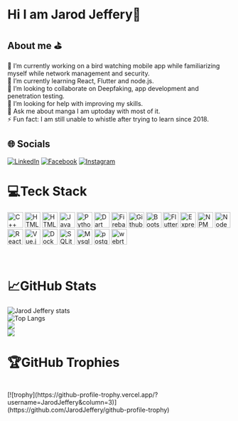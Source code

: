 # Hi I am Jarod Jeffery👋
## About me :golf:

🔭 I’m currently working on a bird watching mobile app while familiarizing myself while network management and security. </br>
🌱 I’m currently learning React, Flutter and node.js. </br>
👯 I’m looking to collaborate on Deepfaking, app development and penetration testing. </br>
🤔 I’m looking for help with improving my skills. </br>
💬 Ask me about manga I am uptoday with most of it. </br>
⚡ Fun fact: I am still unable to whistle after trying to learn since 2018.

## :globe_with_meridians: Socials
<a href="https://www.linkedin.com/in/jarod-jeffery-717536219/" target="_blank"><img src="https://img.shields.io/badge/Linkedin-blue?logo=Linkedin" alt="LinkedIn"></a>
<a href="https://www.facebook.com/profile.php?id=100009667239377" target="_blank"><img src="https://img.shields.io/badge/Facebook-blue?logo=Facebook" alt="Facebook"></a>
<a href="https://www.linkedin.com/in/jarod-jeffery-717536219/" target="_blank"><img src="https://img.shields.io/badge/Instagram-red?logo=instagram&logoColor=white" alt="Instagram"></a>

# :computer:Teck Stack
<img src="https://img.shields.io/badge/C++-red.svg?style=flat&logo=c%2B%2B" alt="C++" width="auto" height="35" ></a>
<img src="https://img.shields.io/badge/HTML5-blue.svg?style=flat&logo=HTML5&logoColor=white" alt="HTML5" width="auto" height="35" ></a>
<img src="https://img.shields.io/badge/JavaScript-black.svg?style=flat&logo=JavaScript&logoColor=yellow" alt="HTML5" width="auto" height="35" ></a>
<img src="https://img.shields.io/badge/Java-orange.svg?style=flat&logo=Java&logoColor=whire" alt="Java" width="auto" height="35" ></a>
<img src="https://img.shields.io/badge/Python-green.svg?style=flat&logo=Python&logoColor=white" alt="Python" width="auto" height="35" ></a>
<img src="https://img.shields.io/badge/Dart-white.svg?style=flat&logo=Dart&logoColor=black" alt="Dart" width="auto" height="35" ></a>
<img src="https://img.shields.io/badge/Firebase-yellow.svg?style=flat&logo=Firebase&logoColor=red" alt="Firebase" width="auto" height="35" ></a>
<img src="https://img.shields.io/badge/Github Pages-black.svg?style=flat&logo=Github&logoColor=white" alt="GithubPages" width="auto" height="35" ></a>
<img src="https://img.shields.io/badge/Bootstrap-blue.svg?style=flat&logo=Bootstrap&logoColor=white" alt="Bootstrap" width="auto" height="35" ></a>
<img src="https://img.shields.io/badge/Flutter-purple.svg?style=flat&logo=Flutter&logoColor=white" alt="Flutter" width="auto" height="35" ></a>
<img src="https://img.shields.io/badge/Express.js-grey.svg?style=flat&logo=Express&logoColor=white" alt="Express.js" width="auto" height="35" ></a>
<img src="https://img.shields.io/badge/NPM-red.svg?style=flat&logo=NPM&logoColor=white" alt="NPM" width="auto" height="35" ></a>
<img src="https://img.shields.io/badge/NodeJS-lightgreen.svg?style=flat&logo=NodeJS&logoColor=white" alt="NodeJS" width="auto" height="35" ></a>
<img src="https://img.shields.io/badge/React-black.svg?style=flat&logo=React&logoColor=blue" alt="React" width="auto" height="35" ></a>
<img src="https://img.shields.io/badge/Vue.js-lightgrey.svg?style=flat&logo=Vue.js&logoColor=green" alt="Vue.js" width="auto" height="35" ></a>
<img src="https://img.shields.io/badge/Docker-darkblue.svg?style=flat&logo=Docker&logoColor=white" alt="Docker" width="auto" height="35" ></a>
<img src="https://img.shields.io/badge/SQLite-black.svg?style=flat&logo=sqlite&logoColor=blue" alt="SQLite" width="auto" height="35" ></a>
<img src="https://img.shields.io/badge/MySQL-blue.svg?style=flat&logo=mysql&logoColor=white" alt="Mysql" width="auto" height="35" ></a>
<img src="https://img.shields.io/badge/Postgresql-grey.svg?style=flat&logo=postgresql&logoColor=white" alt="postgresql" width="auto" height="35" ></a>
<img src="https://img.shields.io/badge/WebRTC-white.svg?style=flat&logo=webrtc&logoColor=black" alt="webrtc" width="auto" height="35" ></a>

</br>

# :chart_with_upwards_trend:GitHub Stats
![Jarod Jeffery stats](https://github-readme-stats.vercel.app/api?username=JarodJeffery\&exclude_repo=github-readme-stats&include_all_commits=true&theme=radical)</br>
![Top Langs](https://github-readme-stats.vercel.app/api/top-langs/?username=JarodJeffery&exclude_repo=github-readme-stats&layout=compact&theme=radical)</br>
![](https://github-readme-stats.vercel.app/api?username=JarodJeffery\&show_icons=true\&exclude_repo=github-readme-stats&show=reviews,prs_merged,prs_merged_percentage&theme=radical)</br>
![](https://github-readme-stats.vercel.app/api/wakatime?username=JarodJeffery&exclude_repo=github-readme-stats&show_icons=true&theme=radical) </br>

# 🏆GitHub Trophies
<br>
[![trophy](https://github-profile-trophy.vercel.app/?username=JarodJeffery&column=3)](https://github.com/JarodJeffery/github-profile-trophy)

<!--
**JarodJeffery/JarodJeffery** is a ✨ _special_ ✨ repository because its `README.md` (this file) appears on your GitHub profile.
-->
